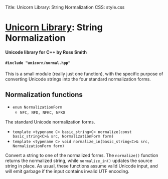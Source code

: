Title: Unicorn Library: String Normalization
CSS: style.css

# [Unicorn Library](index.html): String Normalization #

#### Unicode library for C++ by Ross Smith ####

#### `#include "unicorn/normal.hpp"` ####

This is a small module (really just one function), with the specific purpose
of converting Unicode strings into the four standard normalization forms.

## Normalization functions ##

* `enum NormalizationForm`
    * `NFC, NFD, NFKC, NFKD`

The standard Unicode normalization forms.

* `template <typename C> basic_string<C> normalize(const basic_string<C>& src, NormalizationForm form)`
* `template <typename C> void normalize_in(basic_string<C>& src, NormalizationForm form)`

Convert a string to one of the normalized forms. The `normalize()` function
returns the normalized string, while `normalize_in()` updates the source
string in place. As usual, these functions assume valid Unicode input, and
will emit garbage if the input contains invalid UTF encoding.
